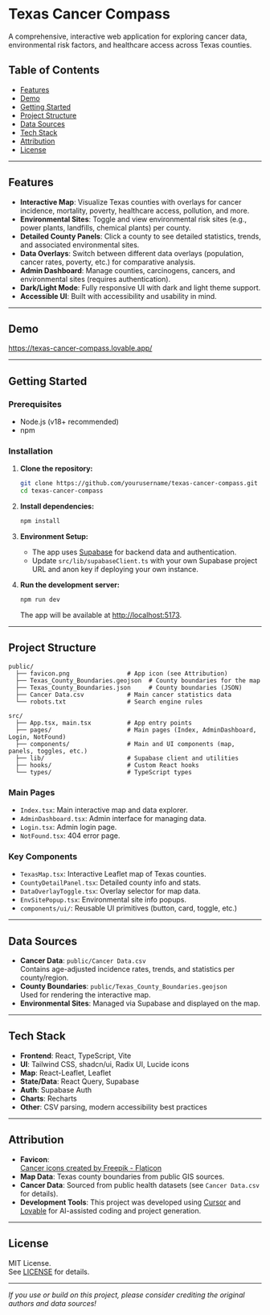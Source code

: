 # Texas Cancer Compass

A comprehensive, interactive web application for exploring cancer data, environmental risk factors, and healthcare access across Texas counties.

## Table of Contents

- [Features](#features)
- [Demo](#demo)
- [Getting Started](#getting-started)
- [Project Structure](#project-structure)
- [Data Sources](#data-sources)
- [Tech Stack](#tech-stack)
- [Attribution](#attribution)
- [License](#license)

---

## Features

- **Interactive Map**: Visualize Texas counties with overlays for cancer incidence, mortality, poverty, healthcare access, pollution, and more.
- **Environmental Sites**: Toggle and view environmental risk sites (e.g., power plants, landfills, chemical plants) per county.
- **Detailed County Panels**: Click a county to see detailed statistics, trends, and associated environmental sites.
- **Data Overlays**: Switch between different data overlays (population, cancer rates, poverty, etc.) for comparative analysis.
- **Admin Dashboard**: Manage counties, carcinogens, cancers, and environmental sites (requires authentication).
- **Dark/Light Mode**: Fully responsive UI with dark and light theme support.
- **Accessible UI**: Built with accessibility and usability in mind.

---

## Demo

https://texas-cancer-compass.lovable.app/

---

## Getting Started

### Prerequisites

- Node.js (v18+ recommended)
- npm

### Installation

1. **Clone the repository:**
   ```bash
   git clone https://github.com/yourusername/texas-cancer-compass.git
   cd texas-cancer-compass
   ```

2. **Install dependencies:**
   ```bash
   npm install
   ```

3. **Environment Setup:**
   - The app uses [Supabase](https://supabase.com/) for backend data and authentication.
   - Update `src/lib/supabaseClient.ts` with your own Supabase project URL and anon key if deploying your own instance.

4. **Run the development server:**
   ```bash
   npm run dev
   ```
   The app will be available at [http://localhost:5173](http://localhost:5173).

---

## Project Structure

```
public/
  ├── favicon.png                # App icon (see Attribution)
  ├── Texas_County_Boundaries.geojson  # County boundaries for the map
  ├── Texas_County_Boundaries.json     # County boundaries (JSON)
  ├── Cancer Data.csv            # Main cancer statistics data
  └── robots.txt                 # Search engine rules

src/
  ├── App.tsx, main.tsx          # App entry points
  ├── pages/                     # Main pages (Index, AdminDashboard, Login, NotFound)
  ├── components/                # Main and UI components (map, panels, toggles, etc.)
  ├── lib/                       # Supabase client and utilities
  ├── hooks/                     # Custom React hooks
  └── types/                     # TypeScript types
```

### Main Pages

- `Index.tsx`: Main interactive map and data explorer.
- `AdminDashboard.tsx`: Admin interface for managing data.
- `Login.tsx`: Admin login page.
- `NotFound.tsx`: 404 error page.

### Key Components

- `TexasMap.tsx`: Interactive Leaflet map of Texas counties.
- `CountyDetailPanel.tsx`: Detailed county info and stats.
- `DataOverlayToggle.tsx`: Overlay selector for map data.
- `EnvSitePopup.tsx`: Environmental site info popups.
- `components/ui/`: Reusable UI primitives (button, card, toggle, etc.)

---

## Data Sources

- **Cancer Data**: `public/Cancer Data.csv`  
  Contains age-adjusted incidence rates, trends, and statistics per county/region.
- **County Boundaries**: `public/Texas_County_Boundaries.geojson`  
  Used for rendering the interactive map.
- **Environmental Sites**: Managed via Supabase and displayed on the map.

---

## Tech Stack

- **Frontend**: React, TypeScript, Vite
- **UI**: Tailwind CSS, shadcn/ui, Radix UI, Lucide icons
- **Map**: React-Leaflet, Leaflet
- **State/Data**: React Query, Supabase
- **Auth**: Supabase Auth
- **Charts**: Recharts
- **Other**: CSV parsing, modern accessibility best practices

---

## Attribution

- **Favicon**:  
  <a href="https://www.flaticon.com/free-icons/cancer" title="cancer icons">Cancer icons created by Freepik - Flaticon</a>
- **Map Data**: Texas county boundaries from public GIS sources.
- **Cancer Data**: Sourced from public health datasets (see `Cancer Data.csv` for details).
- **Development Tools**: This project was developed using [Cursor](https://www.cursor.so/) and [Lovable](https://lovable.dev/) for AI-assisted coding and project generation.

---

## License

MIT License.  
See [LICENSE](LICENSE) for details.

---

_If you use or build on this project, please consider crediting the original authors and data sources!_
